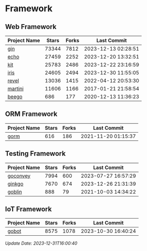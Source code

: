 # Framework

## Web Framework
| Project Name | Stars | Forks | Last Commit |
| ------------ | ----- | ----- | ----------- |
| [gin](https://github.com/gin-gonic/gin) | 73344 | 7812 | 2023-12-13 02:28:51 |
| [echo](https://github.com/labstack/echo) | 27459 | 2252 | 2023-12-20 13:32:51 |
| [kit](https://github.com/go-kit/kit) | 25783 | 2486 | 2023-12-22 23:16:59 |
| [iris](https://github.com/kataras/iris) | 24605 | 2494 | 2023-12-30 11:55:05 |
| [revel](https://github.com/revel/revel) | 13036 | 1415 | 2022-04-12 20:53:30 |
| [martini](https://github.com/go-martini/martini) | 11606 | 1166 | 2017-01-21 21:58:54 |
| [beego](https://github.com/astaxie/beego) | 686 | 177 | 2020-12-13 11:36:23 |

## ORM Framework
| Project Name | Stars | Forks | Last Commit |
| ------------ | ----- | ----- | ----------- |
| [gorm](https://github.com/jinzhu/gorm) | 616 | 186 | 2021-11-20 01:15:37 |

## Testing Framework
| Project Name | Stars | Forks | Last Commit |
| ------------ | ----- | ----- | ----------- |
| [goconvey](https://github.com/smartystreets/goconvey) | 7994 | 600 | 2023-07-27 16:57:29 |
| [ginkgo](https://github.com/onsi/ginkgo) | 7670 | 674 | 2023-12-26 21:31:39 |
| [goblin](https://github.com/franela/goblin) | 888 | 79 | 2021-10-03 14:34:22 |

## IoT Framework
| Project Name | Stars | Forks | Last Commit |
| ------------ | ----- | ----- | ----------- |
| [gobot](https://github.com/hybridgroup/gobot) | 8575 | 1078 | 2023-10-30 16:40:24 |

*Update Date: 2023-12-31T16:00:40*